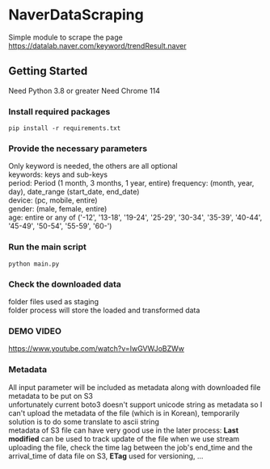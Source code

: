 # NaverDataScraping
Simple module to scrape the page https://datalab.naver.com/keyword/trendResult.naver

## Getting Started
Need Python 3.8 or greater
Need Chrome 114

### Install required packages
``` pip install -r requirements.txt ```

### Provide the necessary parameters
Only keyword is needed, the others are all optional\
keywords: keys and sub-keys \
period: Period (1 month, 3 months, 1 year, entire) frequency: (month, year, day), date_range (start_date, end_date)\
device: (pc, mobile, entire)\
gender: (male, female, entire)\
age: entire or any of ('-12', '13-18', '19-24', '25-29', '30-34', '35-39', '40-44', '45-49', '50-54', '55-59', '60-')

### Run the main script
``` python main.py ```

### Check the downloaded data
folder files used as staging\
folder process will store the loaded and transformed data

### DEMO VIDEO
https://www.youtube.com/watch?v=IwGVWJoBZWw

### Metadata
All input parameter will be included as metadata along with downloaded file metadata to be put on S3\
unfortunately current boto3 doesn't support unicode string as metadata so I can't upload the metadata of the file (which is in Korean), temporarily solution is to do some translate to ascii string\
metadata of S3 file can have very good use in the later process: **Last modified** can be used to track update of the file when we use stream uploading the file, check the time lag between the job's end_time and the arrival_time of data file on S3, **ETag** used for versioning, ...
